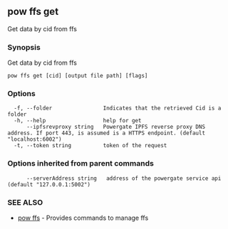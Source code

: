 ## pow ffs get

Get data by cid from ffs

### Synopsis

Get data by cid from ffs

```
pow ffs get [cid] [output file path] [flags]
```

### Options

```
  -f, --folder                Indicates that the retrieved Cid is a folder
  -h, --help                  help for get
      --ipfsrevproxy string   Powergate IPFS reverse proxy DNS address. If port 443, is assumed is a HTTPS endpoint. (default "localhost:6002")
  -t, --token string          token of the request
```

### Options inherited from parent commands

```
      --serverAddress string   address of the powergate service api (default "127.0.0.1:5002")
```

### SEE ALSO

* [pow ffs](pow_ffs.md)	 - Provides commands to manage ffs

